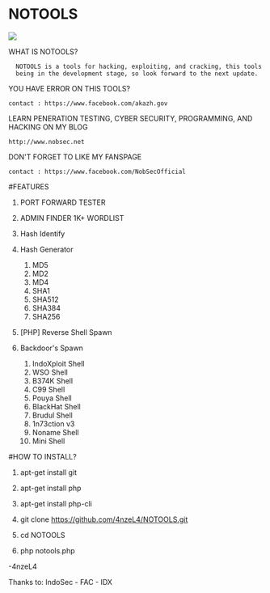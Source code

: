 # NOTOOLS

<img src= "http://varitas.net/2.png">

WHAT IS NOTOOLS?

      NOTOOLS is a tools for hacking, exploiting, and cracking, this tools 
      being in the development stage, so look forward to the next update.
      
YOU HAVE ERROR ON THIS TOOLS?

    contact : https://www.facebook.com/akazh.gov

LEARN PENERATION TESTING, CYBER SECURITY, PROGRAMMING, AND HACKING ON MY BLOG 

    http://www.nobsec.net

DON'T FORGET TO LIKE MY FANSPAGE 

    contact : https://www.facebook.com/NobSecOfficial


#FEATURES

1. PORT FORWARD TESTER

2. ADMIN FINDER 1K+ WORDLIST

3. Hash Identify

4. Hash Generator
      1. MD5 	 
      2. MD2	 
      3. MD4
      4. SHA1
      5. SHA512
      6. SHA384
      7. SHA256
      
5. [PHP] Reverse Shell Spawn

6. Backdoor's Spawn
      1. IndoXploit Shell 	
      2. WSO Shell 		 
      3. B374K Shell 		 
      4. C99 Shell 		 
      5. Pouya Shell 		 
      6. BlackHat Shell
      7. Brudul Shell
      8. 1n73ction v3
      9. Noname Shell
      10. Mini Shell



#HOW TO INSTALL?

1. apt-get install git

2. apt-get install php

3. apt-get install php-cli

4. git clone https://github.com/4nzeL4/NOTOOLS.git

5. cd NOTOOLS 

6. php notools.php




-4nzeL4 


Thanks to:
IndoSec - FAC - IDX
